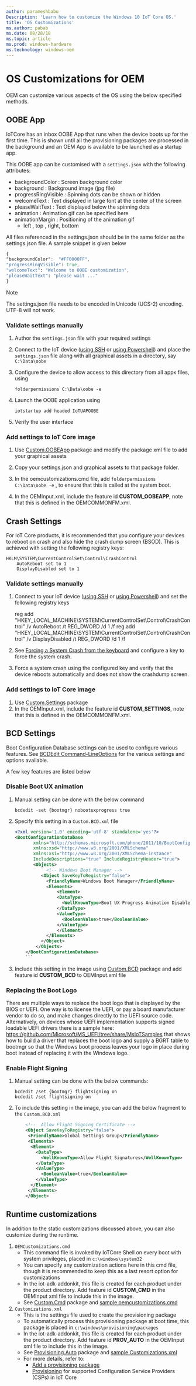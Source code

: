 ```yaml
---
author: parameshbabu
Description: 'Learn how to customize the Windows 10 IoT Core OS.'
title: 'OS Customizations'
ms.author: pabab
ms.date: 08/28/18
ms.topic: article
ms.prod: windows-hardware
ms.technology: windows-oem
---
```


# OS Customizations for OEM
OEM can customize various aspects of the OS using the below specified methods.

## OOBE App
IoTCore has an inbox OOBE App that runs when the device boots up for the first time. This is shown until all the provisioning packages are processed in the background and an OEM App is available to be launched as a startup app.

This OOBE app can be customised with a `settings.json` with the following attributes:

- backgroundColor : Screen background color 
- background : Background image (jpg file)
- progressRingVisible : Spinning dots can be shown or hidden
- welcomeText : Text displayed in large font at the center of the screen
- pleaseWaitText : Text displayed below the spinning dots
- animation : Animation gif can be specified here
- animationMargin : Positioning of the animation gif
    - left , top , right, bottom

All files referenced in the settings.json should be in the same folder as the settings.json file.
A sample snippet is given below

```css
{
"backgroundColor":  "#FF0000FF",
"progressRingVisible": true,
"welcomeText": "Welcome to OOBE customization",
"pleaseWaitText": "please wait ..."
}
```

> [!NOTE]
> The settings.json file needs to be encoded in Unicode (UCS-2) encoding. UTF-8 will not work.

### Validate settings manually 

1. Author the `settings.json` file with your required settings
2. Connect to the IoT device ([using SSH](https://docs.microsoft.com/en-us/windows/iot-core/connect-your-device/ssh) or [using Powershell](https://docs.microsoft.com/en-us/windows/iot-core/connect-your-device/powershell)) and place the `settings.json` file along with all graphical assets in a directory, say `C:\Data\oobe`
3. Configure the device to allow access to this directory from all appx files, using

    ```
    folderpermissions C:\Data\oobe -e
    ```

4. Launch the OOBE application using

    ```
    iotstartup add headed IoTUAPOOBE
    ```

5. Verify the user interface

### Add settings to IoT Core image

1. Use [Custom.OOBEApp](https://github.com/ms-iot/iot-adk-addonkit/tree/master/Common/Packages/Custom.OOBEApp) package and modify the package xml file to add your graphical assets

2. Copy your settings.json and graphical assets to that package folder.

3. In the oemcustomizations.cmd file, add  `folderpermissions 
    C:\Data\oobe -e` , to ensure that this is called at the system boot.

4. In the OEMInput.xml, include the feature id **CUSTOM_OOBEAPP**, note that this is defined in the OEMCOMMONFM.xml.


## Crash Settings

For IoT Core products, it is recommended that you configure your devices to reboot on crash and also hide the crash dump screen (BSOD). 
This is achieved with setting the following registry keys:

    HKLM\SYSTEM\CurrentControlSet\Control\CrashControl
        AutoReboot set to 1
        DisplayDisabled set to 1

### Validate settings manually

1. Connect to your IoT device ([using SSH](https://docs.microsoft.com/en-us/windows/iot-core/connect-your-device/ssh) or [using Powershell](https://docs.microsoft.com/en-us/windows/iot-core/connect-your-device/powershell)) and set the following registry keys

    reg add "HKEY_LOCAL_MACHINE\SYSTEM\CurrentControlSet\Control\CrashControl" /v AutoReboot /t REG_DWORD /d 1 /f
    reg add "HKEY_LOCAL_MACHINE\SYSTEM\CurrentControlSet\Control\CrashControl" /v DisplayDisabled /t REG_DWORD /d 1 /f
    

2. See [Forcing a System Crash from the keyboard](https://docs.microsoft.com/windows-hardware/drivers/debugger/forcing-a-system-crash-from-the-keyboard) and configure a key to force the system crash.
3. Force a system crash using the configured key and verify that the device reboots automatically and does not show the crashdump screen.

### Add settings to IoT Core image

1. Use [Custom.Settings](https://github.com/ms-iot/iot-adk-addonkit/tree/master/Common/Packages/Custom.Settings) package
2. In the OEMInput.xml, include the feature id **CUSTOM_SETTINGS**, note that this is defined in the OEMCOMMONFM.xml.

## BCD Settings
Boot Configuration Database settings can be used to configure various features. See [BCDEdit Command-LineOptions](https://docs.microsoft.com/windows-hardware/manufacture/desktop/bcdedit-command-line-options) for the various settings and options available.

A few key features are listed below

### Disable Boot UX animation 

1. Manual setting can be done with the below command

    ```
    bcdedit -set {bootmgr} nobootuxprogress true
    ```

2. Specify this setting in a `Custom.BCD.xml` file 

    ```xml
    <?xml version='1.0' encoding='utf-8' standalone='yes'?>
    <BootConfigurationDatabase 
           xmlns="http://schemas.microsoft.com/phone/2011/10/BootConfiguration"
           xmlns:xsd="http://www.w3.org/2001/XMLSchema"
           xmlns:xsi="http://www.w3.org/2001/XMLSchema-instance"
           IncludeDescriptions="true" IncludeRegistryHeader="true">
           <Objects>
                <!-- Windows Boot Manager -->
              <Object SaveKeyToRegistry="false">
                <FriendlyName>Windows Boot Manager</FriendlyName>
                <Elements>
                    <Element>
                    <DataType>
                      <WellKnownType>Boot UX Progress Animation Disable</WellKnownType>
                    </DataType>
                    <ValueType>
                      <BooleanValue>true</BooleanValue>
                    </ValueType>
                    </Element>
                </Elements>
              </Object>
            </Objects>
        </BootConfigurationDatabase>
        ```

3. Include this setting in the image using [Custom.BCD](https://github.com/ms-iot/iot-adk-addonkit/tree/master/Common/Packages/Custom.BCD) package and add feature id **CUSTOM_BCD** to OEMInput.xml file

### Replacing the Boot Logo
There are multiple ways to replace the boot logo that is displayed by the BIOS or UEFI.
One way is to license the UEFI, or pay a board manufacturer vendor to do so, and make changes directly to the UEFI source code.
Alternatively, on devices whose UEFI implementation supports signed loadable UEFI drivers there is a sample here:
https://github.com/Microsoft/MS_UEFI/tree/share/MsIoTSamples
that shows how to build a driver that replaces the boot logo and supply a BGRT table to bootmgr so that the Windows boot process leaves your logo in place during boot instead of replacing it with the Windows logo.

### Enable Flight Signing

1. Manual setting can be done with the below commands:

    ```
    bcdedit /set {bootmgr} flightsigning on
    bcdedit /set flightsigning on
    ```

2. To include this setting in the image, you can add the below fragment to the `Custom.BCD.xml`

    ```xml
        <!--  Allow Flight Signing Certificate -->
        <Object SaveKeyToRegistry="false">
         <FriendlyName>Global Settings Group</FriendlyName>
         <Elements>
          <Element>
            <DataType>
              <WellKnownType>Allow Flight Signatures</WellKnownType>
            </DataType>
            <ValueType>
              <BooleanValue>true</BooleanValue>
            </ValueType>
          </Element>
         </Elements>
        </Object>
    ```

## Runtime customizations
In addition to the static customizations discussed above, you can also customize during the runtime.

1. `OEMCustomizations.cmd`
    - This command file is invoked by IoTCore Shell on every boot with system privileges, placed in `c:\windows\system32`
    - You can specify any customization actions here in this cmd file, though it is recommended to keep this as a last resort option for customizations
    - In the iot-adk-addonkit, this file is created for each product under the product directory. Add feature id **CUSTOM_CMD** in the OEMInput xml file to include this in the image.
    - See [Custom.Cmd](https://github.com/ms-iot/iot-adk-addonkit/tree/master/Common/ProdPackages/Custom.Cmd) package and [sample oemcustomizations.cmd](https://github.com/ms-iot/iot-adk-addonkit/blob/master/Source-arm/Products/SampleA/oemcustomization.cmd) 
2. `Customizations.xml`
    - This is the settings file used to create the provisioning package
    - To automatically process this provisioning package at boot time, this package is placed in `c:\windows\provisioning\packages`
    - In the iot-adk-addonkit, this file is created for each product under the product directory. Add feature id **PROV_AUTO** in the OEMInput xml file to include this in the image.
    - See [Provisioning.Auto](https://github.com/ms-iot/iot-adk-addonkit/tree/master/Common/ProdPackages/Provisioning.Auto) package and [sample Customizations.xml](https://github.com/ms-iot/iot-adk-addonkit/blob/master/Source-arm/Products/SampleA/prov/customizations.xml)
    - For more details, refer to:
        - [Add a provisioning package](https://docs.microsoft.com/windows-hardware/manufacture/iot/add-a-provisioning-package-to-an-image)
        - [Provisioning](https://aka.ms/iotcsplist) for supported Configuration Service Providers (CSPs) in IoT Core